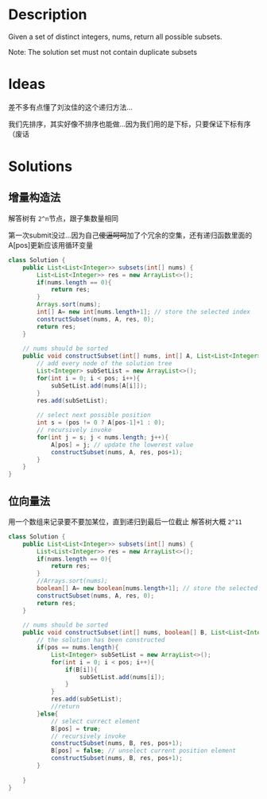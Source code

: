 # Description

Given a set of distinct integers, nums, return all possible subsets.

Note: The solution set must not contain duplicate subsets

# Ideas

差不多有点懂了刘汝佳的这个递归方法...

我们先排序，其实好像不排序也能做...因为我们用的是下标，只要保证下标有序（废话

# Solutions

## 增量构造法 

解答树有 `2^n`节点，跟子集数量相同

第一次submit没过...因为自己<del>傻逼呵呵</del>加了个冗余的空集，还有递归函数里面的A[pos]更新应该用循环变量

```java
class Solution {
    public List<List<Integer>> subsets(int[] nums) {
        List<List<Integer>> res = new ArrayList<>();
        if(nums.length == 0){
            return res;
        }
        Arrays.sort(nums);
        int[] A= new int[nums.length+1]; // store the selected index
        constructSubset(nums, A, res, 0);
        return res;
    }
    
    // nums should be sorted
    public void constructSubset(int[] nums, int[] A, List<List<Integer>> res, int pos){
        // add every node of the solution tree
        List<Integer> subSetList = new ArrayList<>();
        for(int i = 0; i < pos; i++){
            subSetList.add(nums[A[i]]);
        }
        res.add(subSetList);
        
        // select next possible position
        int s = (pos != 0 ? A[pos-1]+1 : 0);
        // recursively invoke
        for(int j = s; j < nums.length; j++){
            A[pos] = j; // update the lowerest value
            constructSubset(nums, A, res, pos+1);
        }
    }
}
```

## 位向量法

用一个数组来记录要不要加某位，直到递归到最后一位截止 解答树大概 `2^11` 

```java
class Solution {
    public List<List<Integer>> subsets(int[] nums) {
        List<List<Integer>> res = new ArrayList<>();
        if(nums.length == 0){
            return res;
        }
        //Arrays.sort(nums);
        boolean[] A= new boolean[nums.length+1]; // store the selected index
        constructSubset(nums, A, res, 0);
        return res;
    }
    
    // nums should be sorted
    public void constructSubset(int[] nums, boolean[] B, List<List<Integer>> res, int pos){
        // the solution has been constructed
        if(pos == nums.length){
            List<Integer> subSetList = new ArrayList<>();
            for(int i = 0; i < pos; i++){
                if(B[i]){
                    subSetList.add(nums[i]);    
                }
            }
            res.add(subSetList);
            //return
        }else{
            // select currect element
            B[pos] = true;
            // recursively invoke
            constructSubset(nums, B, res, pos+1);
            B[pos] = false; // unselect current position element
            constructSubset(nums, B, res, pos+1);
        }
    
    }
}
```